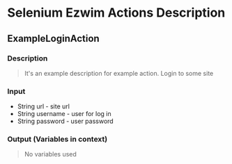 # Selenium Ezwim Actions Description

## ExampleLoginAction

### Description

> It's an example description for example action.
> Login to some site

### Input

+ String url - site url
+ String username - user for log in
+ String password - user password

### Output (Variables in context)

> No variables used
